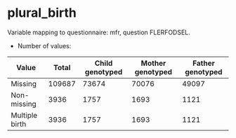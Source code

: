 # plural_birth
Variable mapping to questionnaire: mfr, question FLERFODSEL.
- Number of values:

| Value | Total | Child genotyped | Mother genotyped | Father genotyped |
| ----- | ----- | --------------- | ---------------- | ---------------- |
| Missing | 109687 | 73674 | 70076 | 49097 |
| Non-missing | 3936 | 1757 | 1693 | 1121 |
| Multiple birth | 3936 | 1757 | 1693 |1121 |



